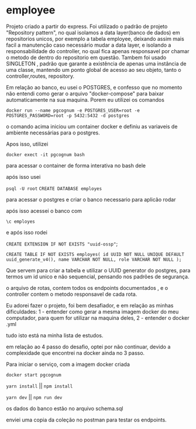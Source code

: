 # employee
Projeto criado a partir do express.
Foi utilizado o padrão de projeto "Repository pattern", no qual isolamos a data layer(banco de dados) em repositorios unicos, por exemplo a tabela employee, deixando assim mais facil a manutenção caso necessário mudar a data layer, e isolando a responsabilidade do controller,
no qual fica apenas responsavel por chamar o metodo de dentro do repositorio em questão.
Tambem foi usado SINGLETON , padrão que garante a existência de apenas uma instância de uma classe, mantendo um ponto global de acesso ao seu objeto, tanto o controller,routes, repository.

Em relação ao banco, eu usei o POSTGRES, e confesso que no momento não entendi como gerar o arquivo "docker-compose" para baixar automaticamente na sua maquina.
Porem eu utilizei os comandos

`docker run --name pgcognum -e POSTGRES_USER=root -e POSTGRES_PASSWORD=root -p 5432:5432 -d postgres`

o comando acima iniciou um container docker e definiu as variaveis de ambiente necessárias para o postgres.

Apos isso, utilizei

`docker exect -it pgcognum bash`

para acessar o container de forma interativa no bash dele

após isso usei

`psql -U root`
`CREATE DATABASE employes`

para acessar o postgres e criar o banco necessario para aplicão rodar

após isso acessei o banco com

`\c employes`

e após isso rodei

`CREATE EXTENSION IF NOT EXISTS "uuid-ossp"`;

`CREATE TABLE IF NOT EXISTS employes(
    id UUID NOT NULL UNIQUE DEFAULT uuid_generate_v4(),
    name VARCHAR NOT NULL,
    role VARCHAR NOT NULL
);`

Que servem para criar a tabela e utilizar o UUID generator do postgres, para termos um id unico e não sequencial, pensando nos padrões de segurança.

o arquivo de rotas, contem todos os endpoints documentados , e o controller contem o metodo responsavel de cada rota.

Eu adorei fazer o projeto, foi bem desafiador, e em relação as minhas dificuldades:
1 - entender como gerar a mesma imagem docker do meu computador, para quem for utilizar na maquina deles,
2 - entender o docker .yml

tudo isto está na minha lista de estudos.

em relação ao 4 passo do desafio, optei por não continuar, devido a complexidade que encontrei na docker ainda no 3 passo.


Para iniciar o serviço, com a imagem docker criada

`docker start pgcognum`

`yarn install` || `npm install`

`yarn dev` || `npm run dev`

os dados do banco estão no arquivo schema.sql

enviei uma copia da coleção no postman para testar os endpoints.




